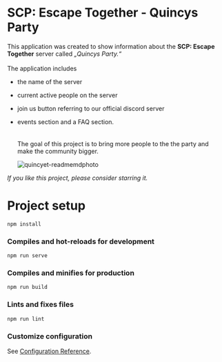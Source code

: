 # SCP: Escape Together - Quincys Party

This application was created to show information about the **SCP: Escape Together** server called *„Quincys Party.“* <br/><br/>  The application includes<br/> 
* the name of the server 
* current active people on the server 
* join us button referring to our official discord server 
* events section and a FAQ section. 
<br/> <br/> <br/>The goal of this project is to bring more people to the the party and make the community bigger.

   ![quincyet-readmemdphoto](https://user-images.githubusercontent.com/49836430/123515080-774e7100-d696-11eb-9a95-bd4deb9ea883.PNG)

*If you like this project, please consider starring it.*
# Project setup
```
npm install
```

### Compiles and hot-reloads for development
```
npm run serve
```

### Compiles and minifies for production
```
npm run build
```

### Lints and fixes files
```
npm run lint
```

### Customize configuration
See [Configuration Reference](https://cli.vuejs.org/config/).
